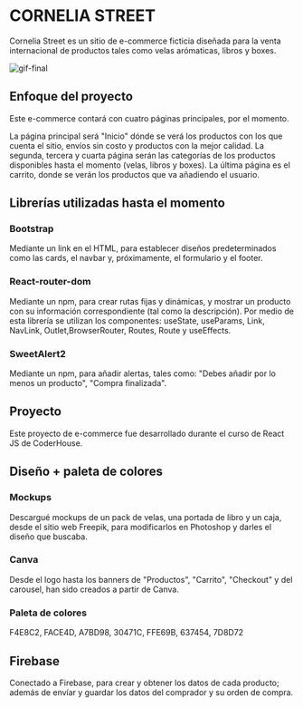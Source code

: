 # CORNELIA STREET

Cornelia Street es un sitio de e-commerce ficticia diseñada para la venta internacional de productos tales como velas arómaticas, libros y boxes. 

![gif-final](https://user-images.githubusercontent.com/104269045/196240452-b350f55b-6a20-4c84-be76-55b3fb0c8845.gif)


## Enfoque del proyecto 

Este e-commerce contará con cuatro páginas principales, por el momento. 

La página principal será "Inicio" dónde se verá los productos con los que cuenta el sitio, envíos sin costo y productos con la mejor calidad. La segunda, tercera y cuarta página serán las categorías de los productos disponibles hasta el momento (velas, libros y boxes). La última página es el carrito, donde se verán los productos que va añadiendo el usuario. 

## Librerías utilizadas hasta el momento 

### Bootstrap

Mediante un link en el HTML, para establecer diseños predeterminados como las cards, el navbar y, próximamente, el formulario y el footer. 

### React-router-dom

Mediante un npm, para crear rutas fijas y dinámicas, y mostrar un producto con su información correspondiente (tal como la descripción). Por medio de esta librería se utilizan los componentes: useState, useParams, Link, NavLink, Outlet,BrowserRouter, Routes, Route y useEffects. 

### SweetAlert2

Mediante un npm, para añadir alertas, tales como: "Debes añadir por lo menos un producto", "Compra finalizada". 

## Proyecto 

Este proyecto de e-commerce fue desarrollado durante el curso de React JS de CoderHouse. 

## Diseño + paleta de colores 

### Mockups 

Descargué mockups de un pack de velas, una portada de libro y un caja, desde el sitio web Freepik, para modificarlos en Photoshop y darles el diseño que buscaba. 

### Canva

Desde el logo hasta los banners de "Productos", "Carrito", "Checkout" y del carousel, han sido creados a partir de Canva. 

### Paleta de colores

F4E8C2, FACE4D, A7BD98, 30471C, FFE69B, 637454, 7D8D72

## Firebase 

Conectado a Firebase, para crear y obtener los datos de cada producto; además de envíar y guardar los datos del comprador y su orden de compra. 
